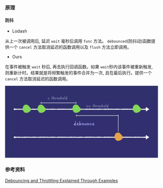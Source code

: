 ### 原理

#### 防抖

- Lodash

从上一次被调用后, 延迟 `wait` 毫秒后调用 `func` 方法。 `debounced`(防抖动)函数提供一个 `cancel` 方法取消延迟的函数调用以及 `flush` 方法立即调用。 

- Ours

在事件被触发 `wait` 秒后, 再去执行回调函数。如果 `wait`秒内该事件被重新触发, 则重新计时。结果就是将频繁触发的事件合并为一次, 且在最后执行。提供一个 `cancel` 方法取消延迟的函数调用。

![debounce](./images/debounce.png)

### 参考资料

[Debouncing and Throttling Explained Through Examples](https://css-tricks.com/debouncing-throttling-explained-examples/)
